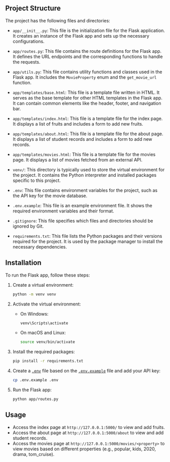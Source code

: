## Project Structure

The project has the following files and directories:

- `app/__init__.py`: This file is the initialization file for the Flask application. It creates an instance of the Flask app and sets up the necessary configurations.

- `app/routes.py`: This file contains the route definitions for the Flask app. It defines the URL endpoints and the corresponding functions to handle the requests.

- `app/utils.py`: This file contains utility functions and classes used in the Flask app. It includes the `MovieProperty` enum and the `get_movie_url` function.

- `app/templates/base.html`: This file is a template file written in HTML. It serves as the base template for other HTML templates in the Flask app. It can contain common elements like the header, footer, and navigation bar.

- `app/templates/index.html`: This file is a template file for the index page. It displays a list of fruits and includes a form to add new fruits.

- `app/templates/about.html`: This file is a template file for the about page. It displays a list of student records and includes a form to add new records.

- `app/templates/movies.html`: This file is a template file for the movies page. It displays a list of movies fetched from an external API.

- `venv/`: This directory is typically used to store the virtual environment for the project. It contains the Python interpreter and installed packages specific to this project.

- `.env`: This file contains environment variables for the project, such as the API key for the movie database.

- `.env.example`: This file is an example environment file. It shows the required environment variables and their format.

- `.gitignore`: This file specifies which files and directories should be ignored by Git.

- `requirements.txt`: This file lists the Python packages and their versions required for the project. It is used by the package manager to install the necessary dependencies.

## Installation

To run the Flask app, follow these steps:

1. Create a virtual environment:
    ```sh
    python -m venv venv
    ```

2. Activate the virtual environment:
    - On Windows:
        ```sh
        venv\Scripts\activate
        ```
    - On macOS and Linux:
        ```sh
        source venv/bin/activate
        ```

3. Install the required packages:
    ```sh
    pip install -r requirements.txt
    ```

4. Create a [`.env`](command:_github.copilot.openRelativePath?%5B%7B%22scheme%22%3A%22file%22%2C%22authority%22%3A%22%22%2C%22path%22%3A%22%2Fc%3A%2FUsers%2FJuanv%2FOneDrive%2F%C3%81rea%20de%20Trabalho%2Fpython-study%2Fpython-flask-course%2F.env%22%2C%22query%22%3A%22%22%2C%22fragment%22%3A%22%22%7D%2C%228c83e697-3415-4294-bdab-117e10ca110b%22%5D "c:\Users\Juanv\OneDrive\Área de Trabalho\python-study\python-flask-course\.env") file based on the [`.env.example`](command:_github.copilot.openRelativePath?%5B%7B%22scheme%22%3A%22file%22%2C%22authority%22%3A%22%22%2C%22path%22%3A%22%2Fc%3A%2FUsers%2FJuanv%2FOneDrive%2F%C3%81rea%20de%20Trabalho%2Fpython-study%2Fpython-flask-course%2F.env.example%22%2C%22query%22%3A%22%22%2C%22fragment%22%3A%22%22%7D%2C%228c83e697-3415-4294-bdab-117e10ca110b%22%5D "c:\Users\Juanv\OneDrive\Área de Trabalho\python-study\python-flask-course\.env.example") file and add your API key:
    ```sh
    cp .env.example .env
    ```

5. Run the Flask app:
    ```sh
    python app/routes.py
    ```

## Usage

- Access the index page at `http://127.0.0.1:5000/` to view and add fruits.
- Access the about page at `http://127.0.0.1:5000/about` to view and add student records.
- Access the movies page at `http://127.0.0.1:5000/movies/<property>` to view movies based on different properties (e.g., popular, kids, 2020, drama, tom_cruise).